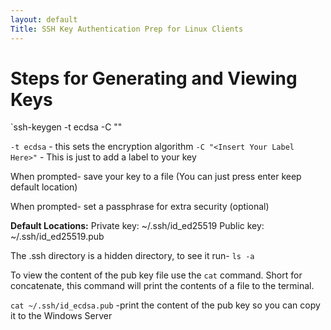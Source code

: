 ```yaml
---
layout: default
Title: SSH Key Authentication Prep for Linux Clients
---
```


# Steps for Generating and Viewing Keys

`ssh-keygen -t ecdsa -C "<Insert Your Label Here>"

`-t ecdsa` - this sets the encryption algorithm
`-C "<Insert Your Label Here>"` - This is just to add a label to your key

When prompted- save your key to a file (You can just press enter keep default location)

When prompted- set a passphrase for extra security (optional)

**Default Locations:**
	Private key: ~/.ssh/id_ed25519
	Public key: ~/.ssh/id_ed25519.pub

The .ssh directory is a hidden directory, to see it run- `ls -a`

To view the content of the pub key file use the `cat` command. Short for concatenate, this command will print the contents of a file to the terminal.

`cat ~/.ssh/id_ecdsa.pub` -print the content of the pub key so you can copy it to the Windows Server

